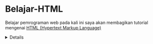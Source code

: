 # Belajar-HTML
  Belajar pemrograman web 
  pada kali ini saya akan membagikan tutorial mengenai <a href="https://id.wikipedia.org/wiki/HTML">HTML (Hypertext Markup Language)</a>
  
 <details>
  Apa itu pemograman
 <br>
 <p>Pemograman adalah</p>
 </details>
